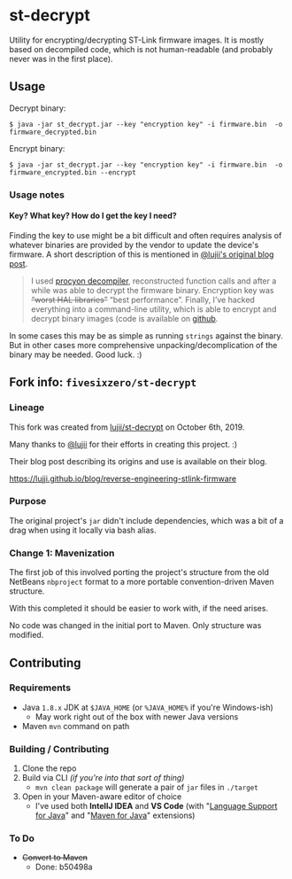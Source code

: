 # st-decrypt

Utility for encrypting/decrypting ST-Link firmware images.
It is mostly based on decompiled code, which is not human-readable (and probably never was in the first place).

## Usage
Decrypt binary:

```
$ java -jar st_decrypt.jar --key "encryption key" -i firmware.bin  -o firmware_decrypted.bin
```
Encrypt binary:
```
$ java -jar st_decrypt.jar --key "encryption key" -i firmware.bin  -o firmware_encrypted.bin --encrypt
```

### Usage notes

#### Key? What key? How do I get the key I need?

Finding the key to use might be a bit difficult and often requires analysis of whatever binaries are provided by the vendor to update the device's firmware. A short description of this is mentioned in [@lujii's original blog post](https://lujji.github.io/blog/reverse-engineering-stlink-firmware).

>I used [procyon decompiler](https://bitbucket.org/mstrobel/procyon/downloads), reconstructed function calls and after a while was able to decrypt the firmware binary. Encryption key was ~~“worst HAL libraries”~~ “best performance”. Finally, I’ve hacked everything into a command-line utility, which is able to encrypt and decrypt binary images (code is available on [github](https://github.com/lujji/st-decrypt).

In some cases this may be as simple as running `strings` against the binary. But in other cases more comprehensive unpacking/decomplication of the binary may be needed. Good luck. :)

## Fork info: `fivesixzero/st-decrypt`

### Lineage

This fork was created from [lujii/st-decrypt](https://github.com/lujji/st-decrypt) on October 6th, 2019.

Many thanks to [@lujii](https://github.com/lujji) for their efforts in creating this project. :)

Their blog post describing its origins and use is available on their blog.

<https://lujji.github.io/blog/reverse-engineering-stlink-firmware>

### Purpose

The original project's `jar` didn't include dependencies, which was a bit of a drag when using it locally via bash alias.

### Change 1: Mavenization

The first job of this involved porting the project's structure from the old NetBeans `nbproject` format to a more portable convention-driven Maven structure.

With this completed it should be easier to work with, if the need arises.

No code was changed in the initial port to Maven. Only structure was modified.

## Contributing

### Requirements

* Java `1.8.x` JDK at `$JAVA_HOME` (or `%JAVA_HOME%` if you're Windows-ish)
  * May work right out of the box with newer Java versions
* Maven `mvn` command on path

### Building / Contributing

1. Clone the repo
2. Build via CLI _(if you're into that sort of thing)_
   * `mvn clean package` will generate a pair of `jar` files in `./target`
3. Open in your Maven-aware editor of choice
   * I've used both **IntellJ IDEA** and **VS Code** (with "[Language Support for Java](https://github.com/redhat-developer/vscode-java)" and "[Maven for Java](https://github.com/Microsoft/vscode-maven)" extensions)

### To Do

* ~~Convert to Maven~~
  * Done: b50498a